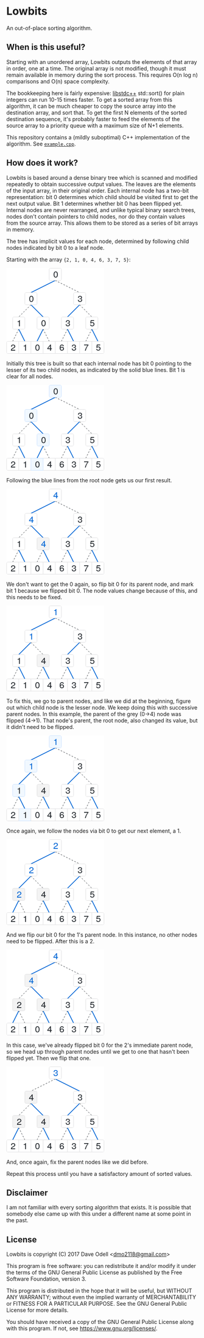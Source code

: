 Lowbits
=======
An out-of-place sorting algorithm.

When is this useful?
--------------------
Starting with an unordered array, Lowbits outputs the elements of that array in order, one at a time. The original array is not
modified, though it must remain available in memory during the sort process. This requires O(n log n) comparisons and O(n) space
complexity.

The bookkeeping here is fairly expensive: [libstdc++](https://gcc.gnu.org/onlinedocs/libstdc++/) std::sort() for plain integers
can run 10-15 times faster. To get a sorted array from this algorithm, it can be much cheaper to copy the source array into the
destination array, and sort that. To get the first N elements of the sorted destination sequence, it's probably faster to feed
the elements of the source array to a priority queue with a maximum size of N+1 elements.

This repository contains a (mildly suboptimal) C++ implementation of the algorithm. See [`example.cpp`](example.cpp).

How does it work?
-----------------
Lowbits is based around a dense binary tree which is scanned and modified repeatedly to obtain successive output values. The
leaves are the elements of the input array, in their original order. Each internal node has a two-bit representation: bit 0
determines which child should be visited first to get the next output value. Bit 1 determines whether bit 0 has been flipped
yet. Internal nodes are never rearranged, and unlike typical binary search trees, nodes don't contain pointers to child nodes,
nor do they contain values from the source array. This allows them to be stored as a series of bit arrays in memory.

The tree has implicit values for each node, determined by following child nodes indicated by bit 0 to a leaf node.

Starting with the array `{2, 1, 0, 4, 6, 3, 7, 5}`:

![tree0.png](tree0.png)

Initially this tree is built so that each internal node has bit 0 pointing to the lesser of its two child nodes, as indicated by
the solid blue lines. Bit 1 is clear for all nodes.

![tree1.png](tree1.png)

Following the blue lines from the root node gets us our first result.

![tree2.png](tree2.png)

We don't want to get the 0 again, so flip bit 0 for its parent node, and mark bit 1 because we flipped bit 0. The node values
change because of this, and this needs to be fixed.

![tree3.png](tree3.png)

To fix this, we go to parent nodes, and like we did at the beginning, figure out which child node is the lesser node. We keep
doing this with successive parent nodes. In this example, the parent of the grey (0->4) node was flipped (4->1). That node's
parent, the root node, also changed its value, but it didn't need to be flipped.

![tree4.png](tree4.png)

Once again, we follow the nodes via bit 0 to get our next element, a 1.

![tree5.png](tree5.png)

And we flip our bit 0 for the 1's parent node. In this instance, no other nodes need to be flipped. After this is a 2.

![tree6.png](tree6.png)

In this case, we've already flipped bit 0 for the 2's immediate parent node, so we head up through parent nodes until we get to
one that hasn't been flipped yet. Then we flip that one.

![tree7.png](tree7.png)

And, once again, fix the parent nodes like we did before.

Repeat this process until you have a satisfactory amount of sorted values.

Disclaimer
----------

I am not familiar with every sorting algorithm that exists. It is possible that somebody else came up with this under a
different name at some point in the past.

License
-------

Lowbits is copyright (C) 2017 Dave Odell <<dmo2118@gmail.com>>

This program is free software: you can redistribute it and/or modify it under the terms of the GNU General Public License as
published by the Free Software Foundation, version 3.

This program is distributed in the hope that it will be useful, but WITHOUT ANY WARRANTY; without even the implied warranty of
MERCHANTABILITY or FITNESS FOR A PARTICULAR PURPOSE.  See the GNU General Public License for more details.

You should have received a copy of the GNU General Public License along with this program.  If not, see
<https://www.gnu.org/licenses/>.
